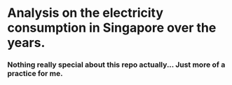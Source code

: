 # Analysis on the electricity consumption in Singapore over the years.
### Nothing really special about this repo actually... Just more of a practice for me.
